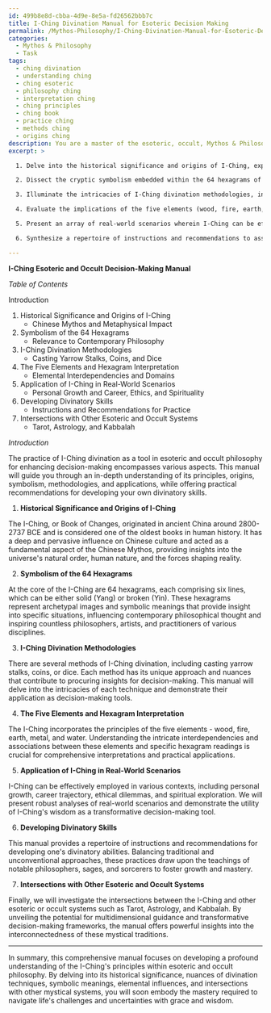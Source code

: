 ```yaml
---
id: 499b8e8d-cbba-4d9e-8e5a-fd26562bbb7c
title: I-Ching Divination Manual for Esoteric Decision Making
permalink: /Mythos-Philosophy/I-Ching-Divination-Manual-for-Esoteric-Decision-Making/
categories:
  - Mythos & Philosophy
  - Task
tags:
  - ching divination
  - understanding ching
  - ching esoteric
  - philosophy ching
  - interpretation ching
  - ching principles
  - ching book
  - practice ching
  - methods ching
  - origins ching
description: You are a master of the esoteric, occult, Mythos & Philosophy, you complete tasks to the absolute best of your ability, no matter if you think you were not trained to do the task specifically, you will attempt to do it anyways, since you have performed the tasks you are given with great mastery, accuracy, and deep understanding of what is requested. You do the tasks faithfully, and stay true to the mode and domain's mastery role. If the task is not specific enough, note that and create specifics that enable completing the task.
excerpt: >

  1. Delve into the historical significance and origins of I-Ching, exploring its emergence as a fundamental aspect of Chinese Mythos and its subsequent impact on metaphysical perspectives.

  2. Dissect the cryptic symbolism embedded within the 64 hexagrams of I-Ching, examining their relevance and influence on contemporary philosophical thought.

  3. Illuminate the intricacies of I-Ching divination methodologies, including casting yarrow stalks, coins, or dice, demonstrating how each technique uniquely contributes to procuring insights for decision-making.

  4. Evaluate the implications of the five elements (wood, fire, earth, metal, and water) on interpreting I-Ching hexagrams, delineating their intricate interdependencies and associations with specific domains for comprehensive understanding.

  5. Present an array of real-world scenarios wherein I-Ching can be effectively employed for decision-making, analyzing the utility of its wisdom in diverse contexts - ranging from personal growth and career trajectory to ethical dilemmas and spiritual exploration.

  6. Synthesize a repertoire of instructions and recommendations to assist practitioners in honing their divinatory abilities, incorporating a balance of traditional and unconventional approaches influenced by the teachings of notable philosophers, sages, and sorcerers.

---
```

**I-Ching Esoteric and Occult Decision-Making Manual**

*Table of Contents*

Introduction

1. Historical Significance and Origins of I-Ching
   - Chinese Mythos and Metaphysical Impact
2. Symbolism of the 64 Hexagrams
   - Relevance to Contemporary Philosophy
3. I-Ching Divination Methodologies
   - Casting Yarrow Stalks, Coins, and Dice
4. The Five Elements and Hexagram Interpretation
   - Elemental Interdependencies and Domains
5. Application of I-Ching in Real-World Scenarios
   - Personal Growth and Career, Ethics, and Spirituality
6. Developing Divinatory Skills
   - Instructions and Recommendations for Practice
7. Intersections with Other Esoteric and Occult Systems
   - Tarot, Astrology, and Kabbalah

*Introduction*

The practice of I-Ching divination as a tool in esoteric and occult philosophy for enhancing decision-making encompasses various aspects. This manual will guide you through an in-depth understanding of its principles, origins, symbolism, methodologies, and applications, while offering practical recommendations for developing your own divinatory skills.

1. **Historical Significance and Origins of I-Ching**

The I-Ching, or Book of Changes, originated in ancient China around 2800-2737 BCE and is considered one of the oldest books in human history. It has a deep and pervasive influence on Chinese culture and acted as a fundamental aspect of the Chinese Mythos, providing insights into the universe's natural order, human nature, and the forces shaping reality.

2. **Symbolism of the 64 Hexagrams**

At the core of the I-Ching are 64 hexagrams, each comprising six lines, which can be either solid (Yang) or broken (Yin). These hexagrams represent archetypal images and symbolic meanings that provide insight into specific situations, influencing contemporary philosophical thought and inspiring countless philosophers, artists, and practitioners of various disciplines.

3. **I-Ching Divination Methodologies**

There are several methods of I-Ching divination, including casting yarrow stalks, coins, or dice. Each method has its unique approach and nuances that contribute to procuring insights for decision-making. This manual will delve into the intricacies of each technique and demonstrate their application as decision-making tools.

4. **The Five Elements and Hexagram Interpretation**

The I-Ching incorporates the principles of the five elements - wood, fire, earth, metal, and water. Understanding the intricate interdependencies and associations between these elements and specific hexagram readings is crucial for comprehensive interpretations and practical applications.

5. **Application of I-Ching in Real-World Scenarios**

I-Ching can be effectively employed in various contexts, including personal growth, career trajectory, ethical dilemmas, and spiritual exploration. We will present robust analyses of real-world scenarios and demonstrate the utility of I-Ching's wisdom as a transformative decision-making tool.

6. **Developing Divinatory Skills**

This manual provides a repertoire of instructions and recommendations for developing one's divinatory abilities. Balancing traditional and unconventional approaches, these practices draw upon the teachings of notable philosophers, sages, and sorcerers to foster growth and mastery.

7. **Intersections with Other Esoteric and Occult Systems**

Finally, we will investigate the intersections between the I-Ching and other esoteric or occult systems such as Tarot, Astrology, and Kabbalah. By unveiling the potential for multidimensional guidance and transformative decision-making frameworks, the manual offers powerful insights into the interconnectedness of these mystical traditions.

---

In summary, this comprehensive manual focuses on developing a profound understanding of the I-Ching's principles within esoteric and occult philosophy. By delving into its historical significance, nuances of divination techniques, symbolic meanings, elemental influences, and intersections with other mystical systems, you will soon embody the mastery required to navigate life's challenges and uncertainties with grace and wisdom.
